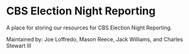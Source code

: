 # CBS Election Night Reporting
A place for storing our resources for CBS Election Night Reporting.

Maintained by: Joe Loffredo, Mason Reece, Jack Williams, and Charles Stewart III
